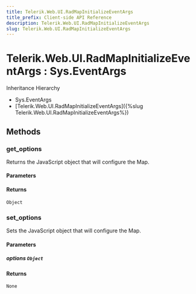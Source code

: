 ```yaml
---
title: Telerik.Web.UI.RadMapInitializeEventArgs
title_prefix: Client-side API Reference
description: Telerik.Web.UI.RadMapInitializeEventArgs
slug: Telerik.Web.UI.RadMapInitializeEventArgs
---
```


# Telerik.Web.UI.RadMapInitializeEventArgs : Sys.EventArgs


Inheritance Hierarchy

* Sys.EventArgs
* [Telerik.Web.UI.RadMapInitializeEventArgs]({%slug Telerik.Web.UI.RadMapInitializeEventArgs%})


## Methods

###  get_options

Returns the JavaScript object that will configure the Map.

#### Parameters

#### Returns

`Object` 

### set_options

Sets the JavaScript object that will configure the Map.

#### Parameters

##### options `Object`

#### Returns

`None` 

